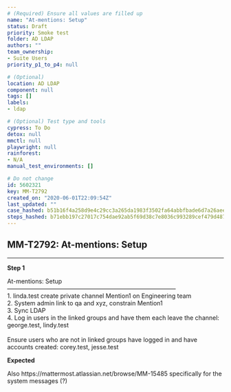 ```yaml
---
# (Required) Ensure all values are filled up
name: "At-mentions: Setup"
status: Draft
priority: Smoke test
folder: AD LDAP
authors: ""
team_ownership: 
- Suite Users
priority_p1_to_p4: null

# (Optional)
location: AD LDAP
component: null
tags: []
labels: 
- ldap

# (Optional) Test type and tools
cypress: To Do
detox: null
mmctl: null
playwright: null
rainforest: 
- N/A
manual_test_environments: []

# Do not change
id: 5602321
key: MM-T2792
created_on: "2020-06-01T22:09:54Z"
last_updated: ""
case_hashed: b51b16f4a258d9e4c29cc3a265da1983f3502fa64abbfbade6d7a26aeeda7dbe557620dde7f11f0b13178bf644e573fb
steps_hashed: b71ebb197c27017c754dae92ab5f69d38c7e8036c993289cef479d4874c01d9a4bedec5c5ec3a38a485a3ce33fbb853e
---
```


<!-- (Auto-generated) Based on frontmatter's "key" and "name" -->

## MM-T2792: At-mentions: Setup

---

**Step 1**

At-mentions: Setup\
————————————————————————————\
1\. linda.test create private channel Mention1 on Engineering team\
2\. System admin link to qa and xyz, constrain Mention1\
3\. Sync LDAP\
4\. Log in users in the linked groups and have them each leave the channel: george.test, lindy.test\
\
Ensure users who are not in linked groups have logged in and have accounts created: corey.test, jesse.test

**Expected**

Also https\://mattermost.atlassian.net/browse/MM-15485 specifically for the system messages (?)
